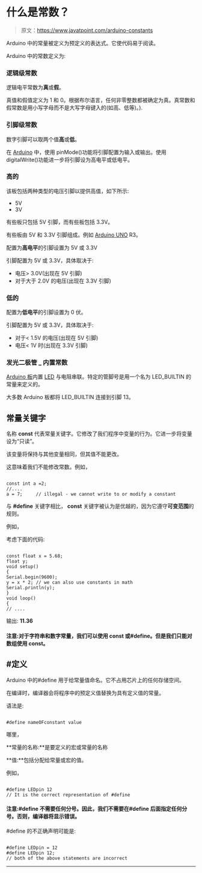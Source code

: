 # 什么是常数？

> 原文：<https://www.javatpoint.com/arduino-constants>

Arduino 中的常量被定义为预定义的表达式。它使代码易于阅读。

Arduino 中的常数定义为:

### 逻辑级常数

逻辑电平常数为**真**或**假**。

真值和假值定义为 1 和 0。根据布尔语言，任何非零整数都被确定为真。真常数和假常数是用小写字母而不是大写字母键入的(如高、低等)。).

### 引脚级常数

数字引脚可以取两个值**高**或**低**。

在 [Arduino](https://www.javatpoint.com/arduino) 中，使用 pinMode()功能将引脚配置为输入或输出。使用 digitalWrite()功能进一步将引脚设为高电平或低电平。

### 高的

该板包括两种类型的电压引脚以提供高值，如下所示:

*   5V
*   3V

有些板只包括 5V 引脚，而有些板包括 3.3V。

有些板由 5V 和 3.3V 引脚组成。例如 [Arduino UNO](https://www.javatpoint.com/arduino-uno) R3。

配置为**高电平**的引脚设置为 5V 或 3.3V

引脚配置为 5V 或 3.3V，具体取决于:

*   电压> 3.0V(出现在 5V 引脚)
*   对于大于 2.0V 的电压(出现在 3.3V 引脚)

### 低的

配置为**低电平**的引脚设置为 0 伏。

引脚配置为 5V 或 3.3V，具体取决于:

*   对于< 1.5V 的电压(出现在 5V 引脚)
*   电压< 1V 时(出现在 3.3V 引脚)

### 发光二极管 _ 内置常数

[Arduino 板](https://www.javatpoint.com/arduino-boards)内置 [LED](https://www.javatpoint.com/led-full-form) 与电阻串联。特定的管脚号是用一个名为 LED_BUILTIN 的常量来定义的。

大多数 Arduino 板都将 LED_BUILTIN 连接到引脚 13。

## 常量关键字

名称 **const** 代表常量关键字。它修改了我们程序中变量的行为。它进一步将变量设为“只读”。

该变量将保持与其他变量相同，但其值不能更改。

这意味着我们不能修改常数。例如，

```

const int a =2;
//....
a = 7;     // illegal - we cannot write to or modify a constant

```

与 **#define** 关键字相比， **const** 关键字被认为是优越的，因为它遵守**可变范围**的规则。

例如，

考虑下面的代码:

```

const float x = 5.68;
float y;
void setup()
{
Serial.begin(9600);
y = x * 2; // we can also use constants in math
Serial.println(y);
}
void loop()
{
// ....

```

输出: **11.36**

#### 注意:对于字符串和数字常量，我们可以使用 const 或#define。但是我们只能对数组使用 const。

## #定义

Arduino 中的#define 用于给常量值命名。它不占用芯片上的任何存储空间。

在编译时，编译器会将程序中的预定义值替换为具有定义值的常量。

语法是:

```

#define nameOFconstant value

```

哪里，

**常量的名称:**是要定义的宏或常量的名称

**值:**包括分配给常量或宏的值。

例如，

```

#define LEDpin 12
// It is the correct representation of #define

```

#### 注意:#define 不需要任何分号。因此，我们不需要在#define 后面指定任何分号。否则，编译器将显示错误。

#define 的不正确声明可能是:

```

#define LEDpin = 12
#define LEDpin 12;
// both of the above statements are incorrect

```

* * *